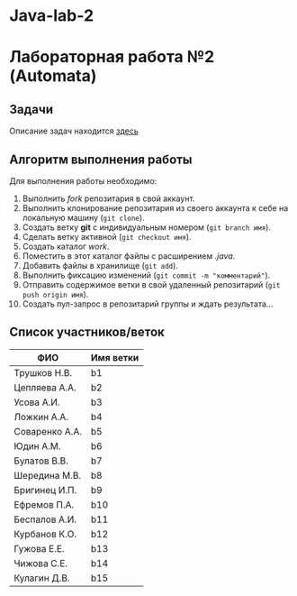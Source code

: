 # Java-lab-2
# Лабораторная работа №2 (Automata)

## Задачи

Описание задач находится [здесь](http://shtanyuk.tk/edu/nniit/java-new/labs/labs2.html)

## Алгоритм выполнения работы

Для выполнения работы необходимо:
1. Выполнить *fork* репозитария в свой аккаунт.
1. Выполнить клонирование репозитария из своего аккаунта к себе на локальную машину (`git clone`).
1. Создать ветку **git** с индивидуальным номером (`git branch имя`).
1. Сделать ветку активной (`git checkout имя`).
1. Создать каталог *work*.
1. Поместить в этот каталог файлы с расширением *.java*.
1. Добавить файлы в хранилище (`git add`).
1. Выполнить фиксацию изменений (`git commit -m "комментарий"`).
1. Отправить содержимое ветки в свой удаленный репозитарий (`git push origin имя`).
1. Создать пул-запрос в репозитарий группы и ждать результата...

## Список участников/веток

|  ФИО              | Имя ветки |
|-------------------|-----------|
| Трушков Н.В.      | b1 |
| Цепляева А.А.     | b2 |
| Усова А.И.        | b3 |
| Ложкин А.А.       | b4 |
| Соваренко А.А.    | b5 |
| Юдин А.М.         | b6 |
| Булатов В.В.      | b7 |
| Шередина М.В.     | b8 |
| Бригинец И.П.     | b9 |
| Ефремов П.А.      | b10 |
| Беспалов А.И.     | b11 |
| Курбанов К.О.     | b12 |
| Гужова Е.Е.       | b13 |
| Чижова С.Е.       | b14 |
| Кулагин Д.В.      | b15 |
